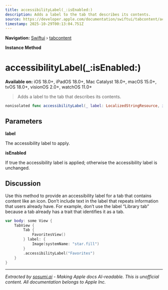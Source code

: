 ```yaml
---
title: accessibilityLabel(_:isEnabled:)
description: Adds a label to the tab that describes its contents.
source: https://developer.apple.com/documentation/swiftui/tabcontent/accessibilitylabel(_:isenabled:)
timestamp: 2025-10-29T00:13:04.751Z
---
```


**Navigation:** [Swiftui](/documentation/swiftui) › [tabcontent](/documentation/swiftui/tabcontent)

**Instance Method**

# accessibilityLabel(_:isEnabled:)

**Available on:** iOS 18.0+, iPadOS 18.0+, Mac Catalyst 18.0+, macOS 15.0+, tvOS 18.0+, visionOS 2.0+, watchOS 11.0+

> Adds a label to the tab that describes its contents.

```swift
nonisolated func accessibilityLabel(_ label: LocalizedStringResource, isEnabled: Bool = true) -> some TabContent<Self.TabValue>
```

## Parameters

**label**

The accessibility label to apply.



**isEnabled**

If true the accessibility label is applied; otherwise the accessibility label is unchanged.



## Discussion

Use this method to provide an accessibility label for a tab that contains content like an icon. Don’t include text in the label that repeats information that users already have. For example, don’t use the label “Library tab” because a tab already has a trait that identifies it as a tab.

```swift
var body: some View {
    TabView {
        Tab {
            FavoritesView()
        } label: {
            Image(systemName: "star.fill")
        }
        .accessibilityLabel("Favorites")
    }
}
```

---

*Extracted by [sosumi.ai](https://sosumi.ai) - Making Apple docs AI-readable.*
*This is unofficial content. All documentation belongs to Apple Inc.*
